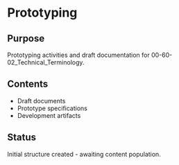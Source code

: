 # Prototyping

## Purpose
Prototyping activities and draft documentation for 00-60-02_Technical_Terminology.

## Contents
- Draft documents
- Prototype specifications
- Development artifacts

## Status
Initial structure created - awaiting content population.

